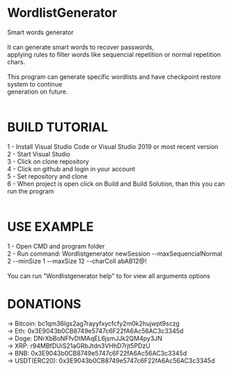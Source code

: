 # WordlistGenerator</br>
Smart words generator</br>
</br>
It can generate smart words to recover passwords,</br>
applying rules to filter words like sequencial repetition or normal repetition chars.</br>
</br>
This program can generate specific wordlists and have checkpoint restore system to continue</br>
generation on future.</br>
</br>
# BUILD TUTORIAL</br>
1 - Install Visual Studio Code or Visual Studio 2019 or most recent version</br>
2 - Start Visual Studio</br>
3 - Click on clone repository</br>
4 - Click on github and login in your account</br>
5 - Set repository and clone</br>
6 - When project is open click on Build and Build Solution, than this you can run the program</br>
</br>
# USE EXAMPLE</br>
1 - Open CMD and program folder</br>
2 - Run command: Wordlistgenerator newSession --maxSequencialNormal 2 --minSize 1 --maxSize 12 --charColl abAB12@!</br>
</br>
You can run "Wordlistgenerator help" to for view all arguments options</br>


# DONATIONS
-> Bitcoin: bc1qm36lgs2ag7rayyfxycfcfy2m0k2hujwpt9sczg</br>
-> Eth: 0x3E9043b0CB8749e5747c6F22fA6Ac56AC3c3345d</br>
-> Doge: DNrXbBoNFfvDtMAqEL6jsmJJk2QM4py3JN</br>
-> XRP: r94MBfDUiS21aGRbJtdn3VHhD7rjt5PDzU</br>
-> BNB: 0x3E9043b0CB8749e5747c6F22fA6Ac56AC3c3345d</br>
-> USDT(ERC20): 0x3E9043b0CB8749e5747c6F22fA6Ac56AC3c3345d</br>
